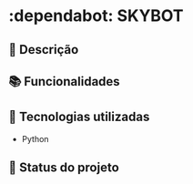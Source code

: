 # :dependabot: SKYBOT

## :memo: Descrição

## :books: Funcionalidades

## :wrench: Tecnologias utilizadas
* Python

## :dart: Status do projeto
